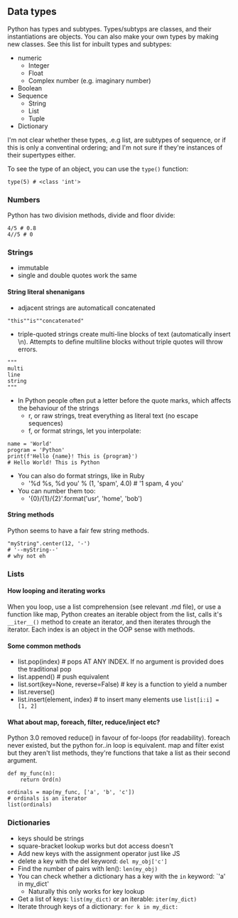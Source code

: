 ## Data types
Python has types and subtypes. Types/subtyps are classes, and their instantiations are objects. You can also make your own types by making new classes. See this list for inbuilt types and subtypes:

- numeric
  - Integer
  - Float
  - Complex number (e.g. imaginary number)
- Boolean
- Sequence
  - String
  - List
  - Tuple
- Dictionary

I'm not clear whether these types, .e.g list, are subtypes of sequence, or if this is only a conventinal ordering; and I'm not sure if they're instances of their supertypes either.

To see the type of an object, you can use the `type()` function:

```
type(5) # <class 'int'>
```

### Numbers
Python has two division methods, divide and floor divide:
```
4/5 # 0.8
4//5 # 0
```

### Strings
- immutable
- single and double quotes work the same

#### String literal shenanigans
- adjacent strings are automaticall concatenated
```
"this""is""concatenated"
```
- triple-quoted strings create multi-line blocks of text (automatically insert \n). Attempts to define multiline blocks without triple quotes will throw errors.
```
"""
multi
line
string
"""
```
- In Python people often put a letter before the quote marks, which affects the behaviour of the strings
  - r, or raw strings, treat everything as literal text (no escape sequences)
  - f, or format strings, let you interpolate:
```
name = 'World'
program = 'Python'
print(f'Hello {name}! This is {program}')
# Hello World! This is Python
```
- You can also do format strings, like in Ruby
  - '%d %s, %d you' % (1, 'spam', 4.0) # '1 spam, 4 you'
- You can number them too:
  - '{0}/{1}/{2}'.format('usr', 'home', 'bob')

#### String methods
Python seems to have a fair few string methods. 

```
"myString".center(12, '-')
# '--myString--'
# why not eh
```

### Lists

#### How looping and iterating works
When you loop, use a list comprehension (see relevant .md file), or use a function like map, Python creates an iterable object from the list, calls it's `__iter__()` method to create an iterator, and then iterates through the iterator. Each index is an object in the OOP sense with methods.

#### Some common methods

- list.pop(index) # pops AT ANY INDEX. If no argument is provided does the traditional pop
- list.append() # push equivalent
- list.sort(key=None, reverse=False) # key is a function to yield a number
- list.reverse()
- list.insert(element, index) # to insert many elements use `list[i:i] = [1, 2]`

#### What about map, foreach, filter, reduce/inject etc?

Python 3.0 removed reduce() in favour of for-loops (for readability). foreach never existed, but the python for..in loop is equivalent. map and filter exist but they aren't list methods, they're functions that take a list as their second argument.

```
def my_func(n):
    return Ord(n)

ordinals = map(my_func, ['a', 'b', 'c'])
# ordinals is an iterator
list(ordinals)
```

### Dictionaries
- keys should be strings
- square-bracket lookup works but dot access doesn't
- Add new keys with the assignment operator just like JS
- delete a key with the del keyword: `del my_obj['c']`
- Find the number of pairs with len(): `len(my_obj)`
- You can check whether a dictionary has a key with the    `in` keyword: `'a' in my_dict'
  - Naturally this only works for key lookup
- Get a list of keys: `list(my_dict)` or an iterable: `iter(my_dict)`
- Iterate through keys of a dictionary: `for k in my_dict:`